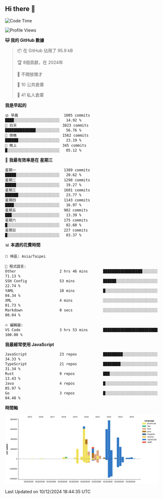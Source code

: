 ## Hi there 👋

<!--START_SECTION:waka-->
![Code Time](http://img.shields.io/badge/Code%20Time-75%20hrs%207%20mins-blue)

![Profile Views](http://img.shields.io/badge/%E5%80%8B%E4%BA%BA%E9%A0%81%E9%9D%A2%E7%80%8F%E8%A6%BD%E6%AC%A1%E6%95%B8-4-blue)

**🐱 我的 GitHub 數據** 

> 📦 在 GitHub 佔用了 95.9 kB 
 > 
> 🏆  8個貢獻，在 2024年
 > 
> 🚫 不開放徵才
 > 
> 📜 10 公共倉庫 
 > 
> 🔑 41 私人倉庫 
 > 
**我是早起的** 

```text
🌞 早晨                     1005 commits        ████░░░░░░░░░░░░░░░░░░░░░   14.92 % 
🌆 白天                     3823 commits        ██████████████░░░░░░░░░░░   56.76 % 
🌃 傍晚                     1562 commits        ██████░░░░░░░░░░░░░░░░░░░   23.19 % 
🌙 晚上                     345 commits         █░░░░░░░░░░░░░░░░░░░░░░░░   05.12 % 
```
📅 **我最有效率是在 星期三** 

```text
星期一                      1389 commits        █████░░░░░░░░░░░░░░░░░░░░   20.62 % 
星期二                      1298 commits        █████░░░░░░░░░░░░░░░░░░░░   19.27 % 
星期三                      1601 commits        ██████░░░░░░░░░░░░░░░░░░░   23.77 % 
星期四                      1143 commits        ████░░░░░░░░░░░░░░░░░░░░░   16.97 % 
星期五                      902 commits         ███░░░░░░░░░░░░░░░░░░░░░░   13.39 % 
星期六                      175 commits         █░░░░░░░░░░░░░░░░░░░░░░░░   02.60 % 
星期日                      227 commits         █░░░░░░░░░░░░░░░░░░░░░░░░   03.37 % 
```


📊 **本週的花費時間** 

```text
🕑︎ 時區: Asia/Taipei

💬 程式語言: 
Other                    2 hrs 46 mins       ██████████████████░░░░░░░   71.13 % 
SSH Config               53 mins             ██████░░░░░░░░░░░░░░░░░░░   22.74 % 
YAML                     10 mins             █░░░░░░░░░░░░░░░░░░░░░░░░   04.34 % 
XML                      4 mins              ░░░░░░░░░░░░░░░░░░░░░░░░░   01.73 % 
Markdown                 0 secs              ░░░░░░░░░░░░░░░░░░░░░░░░░   00.04 % 

🔥 編輯器: 
VS Code                  3 hrs 53 mins       █████████████████████████   100.00 % 
```

**我最經常使用 JavaScript** 

```text
JavaScript               23 repos            █████████░░░░░░░░░░░░░░░░   34.33 % 
TypeScript               21 repos            ████████░░░░░░░░░░░░░░░░░   31.34 % 
Rust                     9 repos             ███░░░░░░░░░░░░░░░░░░░░░░   13.43 % 
Java                     4 repos             █░░░░░░░░░░░░░░░░░░░░░░░░   05.97 % 
Go                       3 repos             █░░░░░░░░░░░░░░░░░░░░░░░░   04.48 % 
```



**時間軸**

![Lines of Code chart](https://raw.githubusercontent.com/jos61404/jos61404/main/assets/bar_graph.png)


 Last Updated on 10/12/2024 18:44:35 UTC
<!--END_SECTION:waka-->



<!--
**jos61404/jos61404** is a ✨ _special_ ✨ repository because its `README.md` (this file) appears on your GitHub profile.

Here are some ideas to get you started:

- 🔭 I’m currently working on ...
- 🌱 I’m currently learning ...
- 👯 I’m looking to collaborate on ...
- 🤔 I’m looking for help with ...
- 💬 Ask me about ...
- 📫 How to reach me: ...
- 😄 Pronouns: ...
- ⚡ Fun fact: ...
-->
